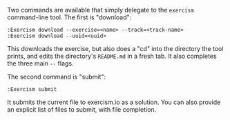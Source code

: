 Two commands are available that simply delegate to the `exercism` command-line tool. The first is "download":

``` vim
:Exercism download --exercise=<name> --track=<track-name>
:Exercism download --uuid=<uuid>
```

This downloads the exercise, but also does a "cd" into the directory the tool prints, and edits the directory's `README.md` in a fresh tab. It also completes the three main `--` flags.

The second command is "submit":

``` vim
:Exercism submit
```

It submits the current file to exercism.io as a solution. You can also provide an explicit list of files to submit, with file completion.
